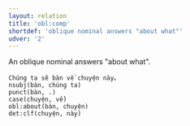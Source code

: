 ```yaml
---
layout: relation
title: 'obl:comp'
shortdef: 'oblique nominal answers "about what"'
udver: '2'
---
```


An oblique nominal answers "about what".

~~~ sdparse
Chúng ta sẽ bàn về chuyện này。
nsubj(bàn, chúng ta)
punct(bàn, .)
case(chuyện, về)
obl:about(bàn, chuyện)
det:clf(chuyện, này)
~~~

<!-- Interlanguage links updated So kvě 14 19:02:54 CEST 2022 -->
